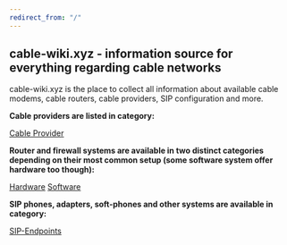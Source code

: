 ```yaml
---
redirect_from: "/"
---
```


## cable-wiki.xyz - information source for everything regarding cable networks

cable-wiki.xyz is the place to collect all information about available cable modems, cable routers, cable providers, SIP configuration and more.

**Cable providers are listed in category:**

[Cable Provider](wiki/providers/index.md)

**Router and firewall systems are available in two distinct categories depending on their most common setup (some software system offer hardware too though):**

[Hardware](wiki/hardware/index.md)
[Software](wiki/software/index.md)

**SIP phones, adapters, soft-phones and other systems are available in category:**

[SIP-Endpoints](wiki/sip-endpoints/index.md)
